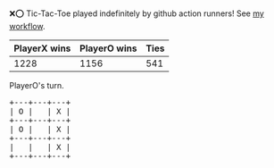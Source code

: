 :x::o: Tic-Tac-Toe played indefinitely by github action runners! See [my workflow](.github/workflows/play.yaml).

|PlayerX wins|PlayerO wins|Ties|
|-|-|-|
|1228|1156|541|

PlayerO's turn.

<pre>
+---+---+---+
| O |   | X |
+---+---+---+
| O |   | X |
+---+---+---+
|   |   | X |
+---+---+---+
</pre>